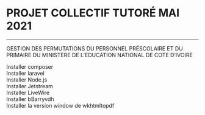 
<h1>PROJET COLLECTIF TUTORÉ MAI 2021</h1>
<hr/>
<p>GESTION DES PERMUTATIONS DU PERSONNEL
PRÉSCOLAIRE ET DU PRIMAIRE DU MINISTERE DE
L’EDUCATION NATIONAL DE COTE D’IVOIRE</p>

Installer composer<br>
Installer laravel<br>
Installer Node.js<br>
Installer Jetstream<br>
Installer LiveWire<br>
Installer bBarryvdh<br>
Installer la version window de wkhtmltopdf


